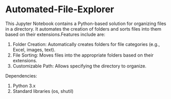 # Automated-File-Explorer
This Jupyter Notebook contains a Python-based solution for organizing files in a directory. It automates the creation of folders and sorts files into them based on their extensions.Features include are:

1. Folder Creation: Automatically creates folders for file categories (e.g., Excel, images, text).
2. File Sorting: Moves files into the appropriate folders based on their extensions.
3. Customizable Path: Allows specifying the directory to organize.

Dependencies:

1. Python 3.x
2. Standard libraries (os, shutil)
